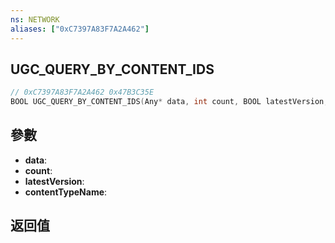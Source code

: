 ```yaml
---
ns: NETWORK
aliases: ["0xC7397A83F7A2A462"]
---
```

## UGC_QUERY_BY_CONTENT_IDS

```c
// 0xC7397A83F7A2A462 0x47B3C35E
BOOL UGC_QUERY_BY_CONTENT_IDS(Any* data, int count, BOOL latestVersion, char* contentTypeName);
```


## 參數
* **data**: 
* **count**: 
* **latestVersion**: 
* **contentTypeName**: 

## 返回值
